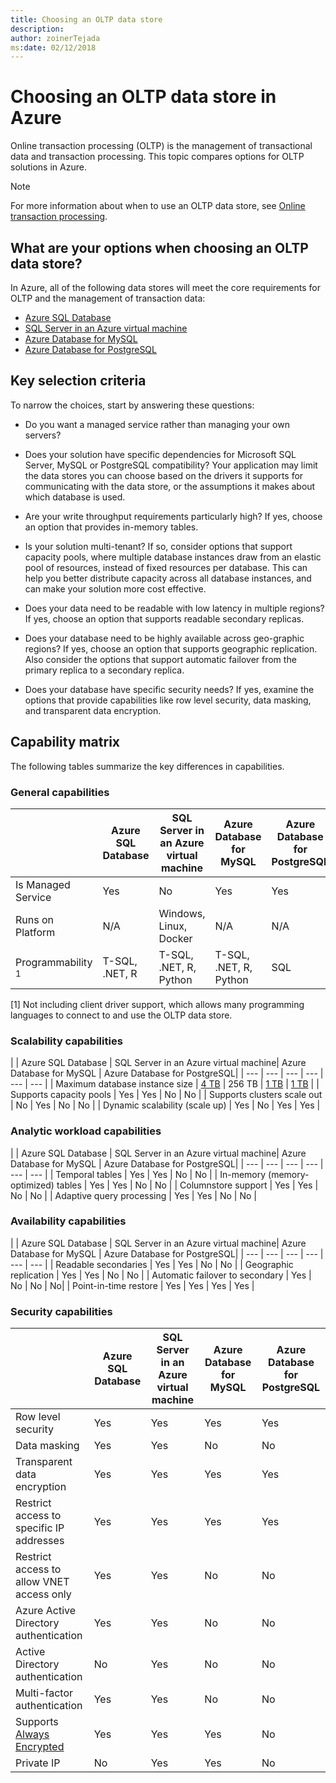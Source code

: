 ```yaml
---
title: Choosing an OLTP data store
description: 
author: zoinerTejada
ms:date: 02/12/2018
---
```


# Choosing an OLTP data store in Azure

Online transaction processing (OLTP) is the management of transactional data and transaction processing. This topic compares options for OLTP solutions in Azure.

> [!NOTE]
> For more information about when to use an OLTP data store, see [Online transaction processing](../scenarios/online-analytical-processing.md).

## What are your options when choosing an OLTP data store?

In Azure, all of the following data stores will meet the core requirements for OLTP and the management of transaction data:

- [Azure SQL Database](/azure/sql-database/)
- [SQL Server in an Azure virtual machine](/azure/virtual-machines/windows/sql/virtual-machines-windows-sql-server-iaas-overview?toc=%2Fazure%2Fvirtual-machines%2Fwindows%2Ftoc.json)
- [Azure Database for MySQL](/azure/mysql/)
- [Azure Database for PostgreSQL](/azure/postgresql/)

## Key selection criteria

To narrow the choices, start by answering these questions:

- Do you want a managed service rather than managing your own servers?

- Does your solution have specific dependencies for Microsoft SQL Server, MySQL or PostgreSQL compatibility? Your application may limit the data stores you can choose based on the drivers it supports for communicating with the data store, or the assumptions it makes about which database is used.

- Are your write throughput requirements particularly high? If yes, choose an option that provides in-memory tables. 

- Is your solution multi-tenant? If so, consider options that support capacity pools, where multiple database instances draw from an elastic pool of resources, instead of fixed resources per database. This can help you better distribute capacity across all database instances, and can make your solution more cost effective.

- Does your data need to be readable with low latency in multiple regions? If yes, choose an option that supports readable secondary replicas.

- Does your database need to be highly available across geo-graphic regions? If yes, choose an option that supports geographic replication. Also consider the options that support automatic failover from the primary replica to a secondary replica.

- Does your database have specific security needs? If yes, examine the options that provide capabilities like row level security, data masking, and transparent data encryption.

## Capability matrix

The following tables summarize the key differences in capabilities.

### General capabilities 

|                              | Azure SQL Database | SQL Server in an Azure virtual machine | Azure Database for MySQL | Azure Database for PostgreSQL |
|------------------------------|--------------------|----------------------------------------|--------------------------|-------------------------------|
|      Is Managed Service      |        Yes         |                   No                   |           Yes            |              Yes              |
|       Runs on Platform       |        N/A         |         Windows, Linux, Docker         |           N/A            |              N/A              |
| Programmability <sup>1</sup> |   T-SQL, .NET, R   |         T-SQL, .NET, R, Python         |  T-SQL, .NET, R, Python  |              SQL              |

[1] Not including client driver support, which allows many programming languages to connect to and use the OLTP data store.

### Scalability capabilities

| | Azure SQL Database | SQL Server in an Azure virtual machine| Azure Database for MySQL | Azure Database for PostgreSQL|
| --- | --- | --- | --- | --- | --- |
| Maximum database instance size | [4 TB](/azure/sql-database/sql-database-resource-limits) | 256 TB | [1 TB](/azure/mysql/concepts-limits) | [1 TB](/azure/postgresql/concepts-limits) |
| Supports capacity pools  | Yes | Yes | No | No |
| Supports clusters scale out  | No | Yes | No | No |
| Dynamic scalability (scale up)  | Yes | No | Yes | Yes |

### Analytic workload capabilities

| | Azure SQL Database | SQL Server in an Azure virtual machine| Azure Database for MySQL | Azure Database for PostgreSQL|
| --- | --- | --- | --- | --- | --- | 
| Temporal tables | Yes | Yes | No | No |
| In-memory (memory-optimized) tables | Yes | Yes | No | No |
| Columnstore support | Yes | Yes | No | No |
| Adaptive query processing | Yes | Yes | No | No |

### Availability capabilities

| | Azure SQL Database | SQL Server in an Azure virtual machine| Azure Database for MySQL | Azure Database for PostgreSQL|
| --- | --- | --- | --- | --- | --- | 
| Readable secondaries | Yes | Yes | No | No | 
| Geographic replication | Yes | Yes | No | No | 
| Automatic failover to secondary | Yes | No | No | No|
| Point-in-time restore | Yes | Yes | Yes | Yes |

### Security capabilities

|                                                                                                             | Azure SQL Database | SQL Server in an Azure virtual machine | Azure Database for MySQL | Azure Database for PostgreSQL |
|-------------------------------------------------------------------------------------------------------------|--------------------|----------------------------------------|--------------------------|-------------------------------|
|                                             Row level security                                              |        Yes         |                  Yes                   |           Yes            |              Yes              |
|                                                Data masking                                                 |        Yes         |                  Yes                   |            No            |              No               |
|                                         Transparent data encryption                                         |        Yes         |                  Yes                   |           Yes            |              Yes              |
|                                  Restrict access to specific IP addresses                                   |        Yes         |                  Yes                   |           Yes            |              Yes              |
|                                  Restrict access to allow VNET access only                                  |        Yes         |                  Yes                   |            No            |              No               |
|                                    Azure Active Directory authentication                                    |        Yes         |                  Yes                   |            No            |              No               |
|                                       Active Directory authentication                                       |         No         |                  Yes                   |            No            |              No               |
|                                         Multi-factor authentication                                         |        Yes         |                  Yes                   |            No            |              No               |
| Supports [Always Encrypted](/sql/relational-databases/security/encryption/always-encrypted-database-engine) |        Yes         |                  Yes                   |           Yes            |              No               |
|                                                 Private IP                                                  |         No         |                  Yes                   |           Yes            |              No               |

